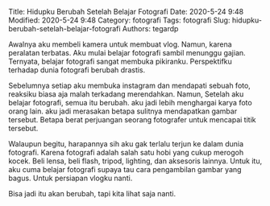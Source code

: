 Title: Hidupku Berubah Setelah Belajar Fotografi
Date: 2020-5-24 9:48
Modified: 2020-5-24 9:48
Category: fotografi
Tags: fotografi
Slug: hidupku-berubah-setelah-belajar-fotografi
Authors: tegardp

Awalnya aku membeli kamera untuk membuat vlog. Namun, karena peralatan terbatas. Aku mulai belajar fotografi sambil menunggu gajian. Ternyata, belajar fotografi sangat membuka pikiranku. Perspektifku terhadap dunia fotografi berubah drastis. 

Sebelumnya setiap aku membuka instagram dan mendapati sebuah foto, reaksiku biasa aja malah terkadang merendahkan. Namun, Setelah aku belajar fotografi, semua itu berubah. aku jadi lebih menghargai karya foto orang lain. aku jadi merasakan betapa sulitnya mendapatkan gambar tersebut. Betapa berat perjuangan seorang fotografer untuk mencapai titik tersebut.

Walaupun begitu, harapannya sih aku gak terlalu terjun ke dalam dunia fotografi. Karena fotografi adalah salah satu hobi yang cukup merogoh kocek. Beli lensa, beli flash, tripod, lighting, dan aksesoris lainnya. Untuk itu, aku cuma belajar fotografi supaya tau cara pengambilan gambar yang bagus. Untuk persiapan vlogku nanti.

Bisa jadi itu akan berubah, tapi kita lihat saja nanti.